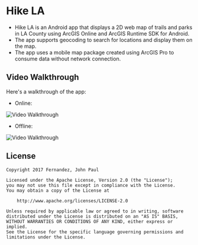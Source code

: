 # Hike LA
- Hike LA is an Android app that displays a 2D web map of trails and parks in LA County using ArcGIS Online and ArcGIS Runtime SDK for Android.
- The app supports geocoding to search for locations and display them on the map.
- The app uses a mobile map package created using ArcGIS Pro to consume data without network connection.

## Video Walkthrough 

Here's a walkthrough of the app:

- Online:

<img src='https://i.imgur.com/zvGkT6p.gif' title='Video Walkthrough 1 (Online)' width='' alt='Video Walkthrough' />




- Offline:
<img src='https://i.imgur.com/m9YEl1M.gif' title='Video Walkthrough 2 (Offline)' width='' alt='Video Walkthrough' />




## License

    Copyright 2017 Fernandez, John Paul

    Licensed under the Apache License, Version 2.0 (the "License");
    you may not use this file except in compliance with the License.
    You may obtain a copy of the License at

        http://www.apache.org/licenses/LICENSE-2.0

    Unless required by applicable law or agreed to in writing, software
    distributed under the License is distributed on an "AS IS" BASIS,
    WITHOUT WARRANTIES OR CONDITIONS OF ANY KIND, either express or implied.
    See the License for the specific language governing permissions and
    limitations under the License.

